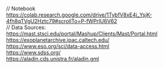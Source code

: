 // Notebook  
https://colab.research.google.com/drive/1TybfV8xE4i_YsjK-4fh8qTVgU2Hztc79#scrollTo=P-fWPrIU6V62  
// Data Sources:  
https://mast.stsci.edu/portal/Mashup/Clients/Mast/Portal.html  
https://exoplanetarchive.ipac.caltech.edu/  
https://www.eso.org/sci/data-access.html  
https://www.sdss.org/  
https://aladin.cds.unistra.fr/aladin.gml  
